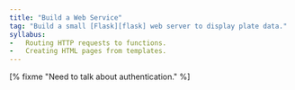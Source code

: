 ```yaml
---
title: "Build a Web Service"
tag: "Build a small [Flask][flask] web server to display plate data."
syllabus:
-   Routing HTTP requests to functions.
-   Creating HTML pages from templates.
---
```


[% fixme "Need to talk about authentication." %]
